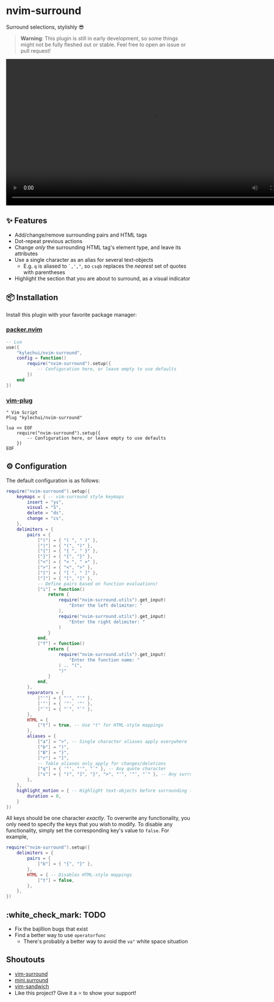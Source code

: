 # nvim-surround

Surround selections, stylishly :sunglasses:

> **Warning**: This plugin is still in early development, so some things might
> not be fully fleshed out or stable. Feel free to open an issue or pull
> request!

<div align="center">
  <video src="https://user-images.githubusercontent.com/48545987/176824692-28c16e7b-5f30-4ba9-8f23-6d4b9c050428.mp4" type="video/mp4" width="800">
</div>

## :sparkles: Features

* Add/change/remove surrounding pairs and HTML tags
* Dot-repeat previous actions
* Change *only* the surrounding HTML tag's element type, and leave its
  attributes
* Use a single character as an alias for several text-objects
  * E.g. `q` is aliased to <code>\`,',"</code>, so <code>csqb</code> replaces
    the *nearest* set of quotes with parentheses
* Highlight the section that you are about to surround, as a visual indicator

## :package: Installation

Install this plugin with your favorite package manager:

### [packer.nvim](https://github.com/wbthomason/packer.nvim)

```lua
-- Lua
use({
    "kylechui/nvim-surround",
    config = function()
        require("nvim-surround").setup({
            -- Configuration here, or leave empty to use defaults
        })
    end
})
```

### [vim-plug](https://github.com/junegunn/vim-plug)

```vim
" Vim Script
Plug "kylechui/nvim-surround"

lua << EOF
    require("nvim-surround").setup({
        -- Configuration here, or leave empty to use defaults
    })
EOF
```

## :gear: Configuration

The default configuration is as follows:

```lua
require("nvim-surround").setup({
    keymaps = { -- vim-surround style keymaps
        insert = "ys",
        visual = "S",
        delete = "ds",
        change = "cs",
    },
    delimiters = {
        pairs = {
            ["("] = { "( ", " )" },
            [")"] = { "(", ")" },
            ["{"] = { "{ ", " }" },
            ["}"] = { "{", "}" },
            ["<"] = { "< ", " >" },
            [">"] = { "<", ">" },
            ["["] = { "[ ", " ]" },
            ["]"] = { "[", "]" },
            -- Define pairs based on function evaluations!
            ["i"] = function()
                return {
                    require("nvim-surround.utils").get_input(
                        "Enter the left delimiter: "
                    ),
                    require("nvim-surround.utils").get_input(
                        "Enter the right delimiter: "
                    )
                }
            end,
            ["f"] = function()
                return {
                    require("nvim-surround.utils").get_input(
                        "Enter the function name: "
                    ) .. "(",
                    ")"
                }
            end,
        },
        separators = {
            ["'"] = { "'", "'" },
            ['"'] = { '"', '"' },
            ["`"] = { "`", "`" },
        },
        HTML = {
            ["t"] = true, -- Use "t" for HTML-style mappings
        },
        aliases = {
            ["a"] = ">", -- Single character aliases apply everywhere
            ["b"] = ")",
            ["B"] = "}",
            ["r"] = "]",
            -- Table aliases only apply for changes/deletions
            ["q"] = { '"', "'", "`" }, -- Any quote character
            ["s"] = { ")", "]", "}", ">", "'", '"', "`" }, -- Any surrounding delimiter
        },
    },
    highlight_motion = { -- Highlight text-objects before surrounding them
        duration = 0,
    }
})
```

All keys should be one character *exactly*. To overwrite any functionality, you
only need to specify the keys that you wish to modify. To disable any
functionality, simply set the corresponding key's value to `false`. For example,

```lua
require("nvim-surround").setup({
    delimiters = {
        pairs = {
            ["b"] = { "{", "}" },
        },
        HTML = { -- Disables HTML-style mappings
            ["t"] = false,
        },
    },
})
```

## :white\_check\_mark: TODO

* Fix the bajillion bugs that exist
* Find a better way to use `operatorfunc`
  * There's probably a better way to avoid the `va"` white space situation

## Shoutouts

* [vim-surround](https://github.com/tpope/vim-surround)
* [mini.surround](https://github.com/echasnovski/mini.nvim#minisurround)
* [vim-sandwich](https://github.com/machakann/vim-sandwich)
* Like this project? Give it a :star: to show your support!
